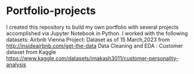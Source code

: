 # Portfolio-projects
I created this repository to build my own portfolio with several projects accomplished via Jupyter Notebook in Python.
I worked with the following datasets:
Airbnb Vienna Project: Dataset as of 15 March,2023 from http://insideairbnb.com/get-the-data
Data Cleaning and EDA : Customer dataset from Kaggle https://www.kaggle.com/datasets/imakash3011/customer-personality-analysis
